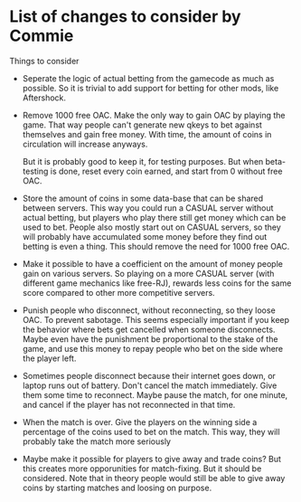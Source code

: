 # List of changes to consider by Commie

Things to consider

* Seperate the logic of actual betting from the gamecode as much as possible.
  So it is trivial to add support for betting for other mods, like Aftershock.

* Remove 1000 free OAC. Make the only way to gain OAC by playing the game. That
  way people can't generate new qkeys to bet against themselves and gain free
  money. With time, the amount of coins in circulation will increase anyways.

  But it is probably good to keep it, for testing purposes. But when
  beta-testing is done, reset every coin earned, and start from 0 without free
  OAC.

* Store the amount of coins in some data-base that can be shared between
  servers.
  This way you could run a CASUAL server without actual betting, but players
  who play there still get money which can be used to bet. People also mostly
  start out on CASUAL servers, so they will probably have accumulated some money
  before they find out betting is even a thing. This should remove the need
  for 1000 free OAC.

* Make it possible to have a coefficient on the amount of money people gain on
  various servers. So playing on a more CASUAL server (with different game
  mechanics like free-RJ), rewards less coins for the same score compared to
  other more competitive servers.

* Punish people who disconnect, without reconnecting, so they loose OAC. To
  prevent sabotage. This seems especially important if you keep the behavior
  where bets get cancelled when someone disconnects. Maybe even have the
  punishment be proportional to the stake of the game, and use this money to
  repay people who bet on the side where the player left.

* Sometimes people disconnect because their internet goes down, or laptop runs
  out of battery. Don't cancel the match immediately. Give them some time to
  reconnect. Maybe pause the match, for one minute, and cancel if the player
  has not reconnected in that time.

* When the match is over. Give the players on the winning side a percentage
  of the coins used to bet on the match. This way, they will probably take the
  match more seriously

* Maybe make it possible for players to give away and trade coins? But this
  creates more opporunities for match-fixing. But it should be considered.
  Note that in theory people would still be able to give away coins by starting
  matches and loosing on purpose.
